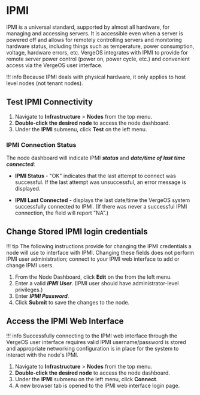 
# IPMI

IPMI is a universal standard, supported by almost all hardware, for managing and accessing servers. It is accessible even when a server is powered off and allows for remotely controlling servers and monitoring hardware status, including things such as temperature, power consumption, voltage, hardware errors, etc. VergeOS integrates with IPMI to provide for remote server power control (power on, power cycle, etc.) and convenient access via the VergeOS user interface.

!!! info
    Because IPMI deals with physical hardware, it only applies to host level nodes (not tenant nodes).

## Test IPMI Connectivity

1. Navigate to **Infrastructure** > **Nodes** from the top menu.
2. **Double-click the desired node** to access the node dashboard.
3. Under the **IPMI** submenu, click **Test** on the left menu.

### IPMI Connection Status

The node dashboard will indicate IPMI ***status*** and ***date/time of last time connected***:

- **IPMI Status** - "OK" indicates that the last attempt to connect was successful. If the last attempt was unsuccessful, an error message is displayed.

- **IPMI Last Connected** - displays the last date/time the VergeOS system successfully connected to IPMI. (If there was never a successful IPMI connection, the field will report "NA".)

## Change Stored IPMI login credentials

!!! tip
    The following instructions provide for changing the IPMI credentials a node will use to interface with IPMI. Changing these fields does not perform IPMI user administration; connect to your IPMI web interface to add or change IPMI users.

1. From the Node Dashboard, click **Edit** on the from the left menu.
2. Enter a valid ***IPMI User***. (IPMI user should have administrator-level privileges.)
3. Enter ***IPMI Password***.
4. Click **Submit** to save the changes to the node.

## Access the IPMI Web Interface

!!! info
    Successfully connecting to the IPMI web interface through the VergeOS user interface requires valid IPMI username/password is stored and appropriate networking configuration is in place for the system to interact with the node's IPMI.

1. Navigate to **Infrastructure** > **Nodes** from the top menu.
2. **Double-click the desired node** to access the node dashboard.
3. Under the **IPMI** submenu on the left menu, click **Connect**.
4. A new browser tab is opened to the IPMI web interface login page.
